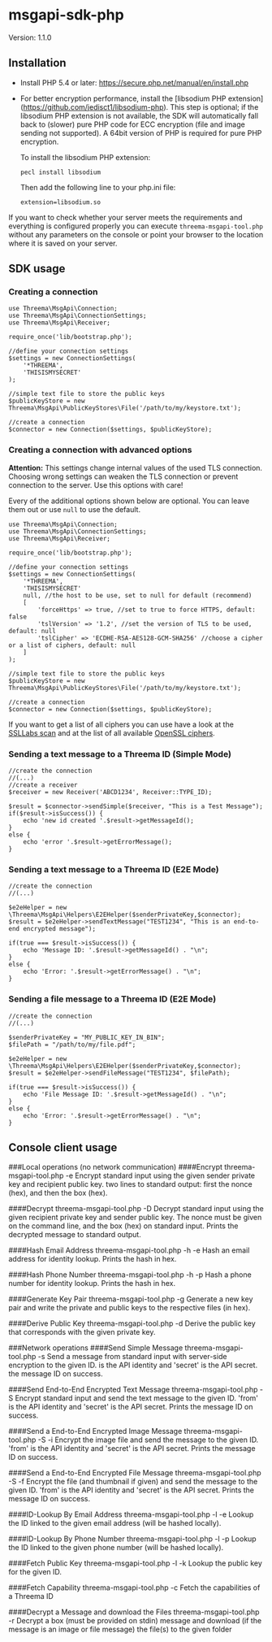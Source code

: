 # msgapi-sdk-php
Version: 1.1.0

## Installation

- Install PHP 5.4 or later: https://secure.php.net/manual/en/install.php
- For better encryption performance, install the [libsodium PHP extension] (https://github.com/jedisct1/libsodium-php).
  This step is optional; if the libsodium PHP extension is not available,
  the SDK will automatically fall back to (slower) pure PHP code for ECC encryption (file and image sending not supported).
  A 64bit version of PHP is required for pure PHP encryption.

  To install the libsodium PHP extension:

	  pecl install libsodium

  Then add the following line to your php.ini file:

	  extension=libsodium.so

If you want to check whether your server meets the requirements and everything is configured properly you can execute ```threema-msgapi-tool.php``` without any parameters on the console or point your browser to the location where it is saved on your server.

## SDK usage
### Creating a connection

	use Threema\MsgApi\Connection;
	use Threema\MsgApi\ConnectionSettings;
	use Threema\MsgApi\Receiver;

	require_once('lib/bootstrap.php');

	//define your connection settings
	$settings = new ConnectionSettings(
		'*THREEMA',
		'THISISMYSECRET'
	);

	//simple text file to store the public keys
	$publicKeyStore = new Threema\MsgApi\PublicKeyStores\File('/path/to/my/keystore.txt');

	//create a connection
	$connector = new Connection($settings, $publicKeyStore);

### Creating a connection with advanced options
**Attention:** This settings change internal values of the used TLS connection. Choosing wrong settings can weaken the TLS connection or prevent connection to the server. Use this options with care!

Every of the additional options shown below are optional. You can leave them out or use `null` to use the default.

```
use Threema\MsgApi\Connection;
use Threema\MsgApi\ConnectionSettings;
use Threema\MsgApi\Receiver;

require_once('lib/bootstrap.php');

//define your connection settings
$settings = new ConnectionSettings(
    '*THREEMA',
    'THISISMYSECRET'
    null, //the host to be use, set to null for default (recommend)
    [
        'forceHttps' => true, //set to true to force HTTPS, default: false
        'tslVersion' => '1.2', //set the version of TLS to be used, default: null
        'tslCipher' => 'ECDHE-RSA-AES128-GCM-SHA256' //choose a cipher or a list of ciphers, default: null
    ]
);

//simple text file to store the public keys
$publicKeyStore = new Threema\MsgApi\PublicKeyStores\File('/path/to/my/keystore.txt');

//create a connection
$connector = new Connection($settings, $publicKeyStore);
```

If you want to get a list of all ciphers you can use have a look at the [SSLLabs scan](https://www.ssllabs.com/ssltest/analyze.html?d=msgapi.threema.ch) and at the list of all available [OpenSSL ciphers](https://www.openssl.org/docs/manmaster/apps/ciphers.html).

### Sending a text message to a Threema ID (Simple Mode)

	//create the connection
	//(...)
	//create a receiver
	$receiver = new Receiver('ABCD1234', Receiver::TYPE_ID);

	$result = $connector->sendSimple($receiver, "This is a Test Message");
	if($result->isSuccess()) {
		echo 'new id created '.$result->getMessageId();
	}
	else {
		echo 'error '.$result->getErrorMessage();
	}

### Sending a text message to a Threema ID (E2E Mode)

	//create the connection
	//(...)

	$e2eHelper = new \Threema\MsgApi\Helpers\E2EHelper($senderPrivateKey,$connector);
	$result = $e2eHelper->sendTextMessage("TEST1234", "This is an end-to-end encrypted message");

	if(true === $result->isSuccess()) {
		echo 'Message ID: '.$result->getMessageId() . "\n";
	}
	else {
		echo 'Error: '.$result->getErrorMessage() . "\n";
	}

### Sending a file message to a Threema ID (E2E Mode)

	//create the connection
	//(...)

	$senderPrivateKey = "MY_PUBLIC_KEY_IN_BIN";
	$filePath = "/path/to/my/file.pdf";

	$e2eHelper = new \Threema\MsgApi\Helpers\E2EHelper($senderPrivateKey,$connector);
	$result = $e2eHelper->sendFileMessage("TEST1234", $filePath);

	if(true === $result->isSuccess()) {
		echo 'File Message ID: '.$result->getMessageId() . "\n";
	}
	else {
		echo 'Error: '.$result->getErrorMessage() . "\n";
	}

## Console client usage
###Local operations (no network communication)
####Encrypt
	threema-msgapi-tool.php -e <privateKey> <publicKey>
Encrypt standard input using the given sender private key and recipient public key. two lines to standard output: first the nonce (hex), and then the box (hex).

####Decrypt
	threema-msgapi-tool.php -D <privateKey> <publicKey> <nonce>
Decrypt standard input using the given recipient private key and sender public key. The nonce must be given on the command line, and the box (hex) on standard input. Prints the decrypted message to standard output.

####Hash Email Address
	threema-msgapi-tool.php -h -e <email>
Hash an email address for identity lookup. Prints the hash in hex.

####Hash Phone Number
	threema-msgapi-tool.php -h -p <phoneNo>
Hash a phone number for identity lookup. Prints the hash in hex.

####Generate Key Pair
	threema-msgapi-tool.php -g <privateKeyFile> <publicKeyFile>
Generate a new key pair and write the private and public keys to the respective files (in hex).

####Derive Public Key
	threema-msgapi-tool.php -d <privateKey>
Derive the public key that corresponds with the given private key.

###Network operations
####Send Simple Message
	threema-msgapi-tool.php -s <threemaId> <from> <secret>
Send a message from standard input with server-side encryption to the given ID. is the API identity and 'secret' is the API secret. the message ID on success.

####Send End-to-End Encrypted Text Message
	threema-msgapi-tool.php -S <threemaId> <from> <secret> <privateKey>
Encrypt standard input and send the text message to the given ID. 'from' is the API identity and 'secret' is the API secret. Prints the message ID on success.

####Send a End-to-End Encrypted Image Message
	threema-msgapi-tool.php -S -i <threemaId> <from> <secret> <privateKey> <imageFile>
Encrypt the image file and send the message to the given ID. 'from' is the API identity and 'secret' is the API secret. Prints the message ID on success.

####Send a End-to-End Encrypted File Message
	threema-msgapi-tool.php -S -f <threemaId> <from> <secret> <privateKey> <file> <thumbnailFile>
Encrypt the file (and thumbnail if given) and send the message to the given ID. 'from' is the API identity and 'secret' is the API secret. Prints the message ID on success.

####ID-Lookup By Email Address
	threema-msgapi-tool.php -l -e <email> <from> <secret>
Lookup the ID linked to the given email address (will be hashed locally).

####ID-Lookup By Phone Number
	threema-msgapi-tool.php -l -p <phoneNo> <from> <secret>
Lookup the ID linked to the given phone number (will be hashed locally).

####Fetch Public Key
	threema-msgapi-tool.php -l -k <threemaId> <from> <secret>
Lookup the public key for the given ID.

####Fetch Capability
	threema-msgapi-tool.php -c <threemaId> <from> <secret>
Fetch the capabilities of a Threema ID

####Decrypt a Message and download the Files
	threema-msgapi-tool.php -r <threemaId> <from> <secret> <privateKey> <messageId> <nonce> <outputFolder>
Decrypt a box (must be provided on stdin) message and download (if the message is an image or file message) the file(s) to the given <outputFolder> folder

